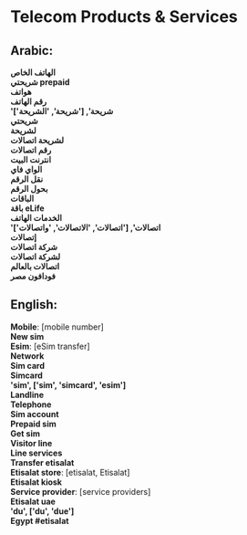 # **Telecom Products & Services**

## **Arabic**:
**الهاتف الخاص**  
**شريحتي prepaid**  
**هواتف**  
**رقم الهاتف**  
**'شريحة', ['شريحة', 'الشريحة']**  
**شريحتي**  
**لشريحة**  
**لشريحة اتصالات**  
**رقم اتصالات**  
**انترنت البيت**  
**الواي فاي**  
**نقل الرقم**  
**بحول الرقم**  
**الباقات**  
**باقة eLife**  
**الخدمات الهاتف**  
**'اتصالات', ['اتصالات', 'الاتصالات', 'واتصالات']**  
**إتصالات**  
**شركة اتصالات**  
**لشركة اتصالات**  
**اتصالات بالعالم**  
**فودافون مصر**  


## **English**:

**Mobile**: [mobile number]  
**New sim**  
**Esim**: [eSim transfer]  
**Network**  
**Sim card**  
**Simcard**  
**'sim', ['sim', 'simcard', 'esim']**  
**Landline**  
**Telephone**  
**Sim account**  
**Prepaid sim**  
**Get sim**  
**Visitor line**  
**Line services**  
**Transfer etisalat**  
**Etisalat store**: [etisalat, Etisalat]  
**Etisalat kiosk**  
**Service provider**: [service providers]  
**Etisalat uae**  
**'du', ['du', 'due']**  
**Egypt #etisalat**  
